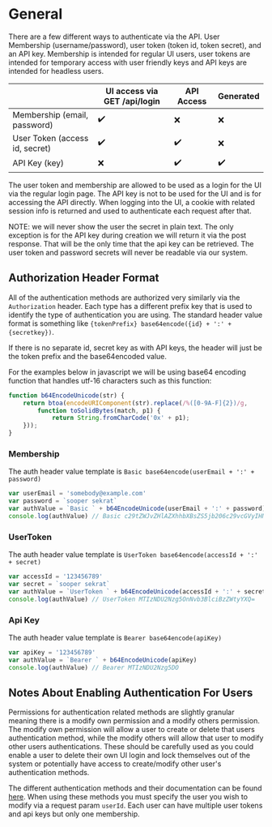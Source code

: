 # General

There are a few different ways to authenticate via the API. User Membership (username/password), user token (token id, token secret), and an API key. Membership is intended for regular UI users, user tokens are intended for temporary access with user friendly keys and API keys are intended for headless users.

|                                | UI access via GET /api/login | API Access | Generated |
|--------------------------------|------------------------------|------------|------------|
| Membership (email, password)   |:heavy_check_mark:|:x:|:x:|
| User Token (access id, secret) |:heavy_check_mark:|:heavy_check_mark:| :x:|
| API Key (key)                  |:x:|:heavy_check_mark:|:heavy_check_mark:


The user token and membership are allowed to be used as a login for the UI via the regular login page. The API key is not to be used for the UI and is for accessing the API directly. When logging into the UI, a cookie with related session info is returned and used to authenticate each request after that.

NOTE: we will never show the user the secret in plain text. The only exception is for the API key during creation we will return it via the post response. That will be the only time that the api key can be retrieved. The user token and password secrets will never be readable via our system.

## Authorization Header Format

All of the authentication methods are authorized very similarly via the `Authorization` header. Each type has a different prefix key that is used to identify the type of authentication you are using. The standard header value format is something like `{tokenPrefix} base64encode({id} + ':' + {secretkey})`.

If there is no separate id, secret key as with API keys, the header will just be the token prefix and the base64encoded value.

For the examples below in javascript we will be using base64 encoding function that handles utf-16 characters such as this function:

```javascript
function b64EncodeUnicode(str) {
    return btoa(encodeURIComponent(str).replace(/%([0-9A-F]{2})/g,
        function toSolidBytes(match, p1) {
            return String.fromCharCode('0x' + p1);
    }));
}
```

### Membership

The auth header value template is `Basic base64encode(userEmail + ':' + password)`

```javascript
var userEmail = 'somebody@example.com'
var password = `sooper sekrat`
var authValue = `Basic ` + b64EncodeUnicode(userEmail + ':' + password)
console.log(authValue) // Basic c29tZWJvZHlAZXhhbXBsZS5jb206c29vcGVyIHNla3JhdA==
```

### UserToken

The auth header value template is `UserToken base64encode(accessId + ':' + secret)`

```javascript
var accessId = '123456789'
var secret = `sooper sekrat`
var authValue = `UserToken ` + b64EncodeUnicode(accessId + ':' + secret)
console.log(authValue) // UserToken MTIzNDU2Nzg5OnNvb3BlciBzZWtyYXQ=
```

### Api Key

The auth header value template is `Bearer base64encode(apiKey)`

```javascript
var apiKey = '123456789'
var authValue = `Bearer ` + b64EncodeUnicode(apiKey)
console.log(authValue) // Bearer MTIzNDU2Nzg5DO
```

## Notes About Enabling Authentication For Users

Permissions for authentication related methods are slightly granular meaning there is a modify own permission and a modify others permission. The modify own permission will allow a user to create or delete that users authentication method, while the modify others will allow that user to modify other users authentications. These should be carefully used as you could enable a user to delete their own UI login and lock themselves out of the system or potentially have access to create/modify other user's authentication methods.

The different authentication methods and their documentation can be found [here](http://carbon-docs.meshify.com/#!/authentication/authentication_create_api_key). When using these methods you must specify the user you wish to modify via a request param `userId`. Each user can have multiple user tokens and api keys but only one membership.
